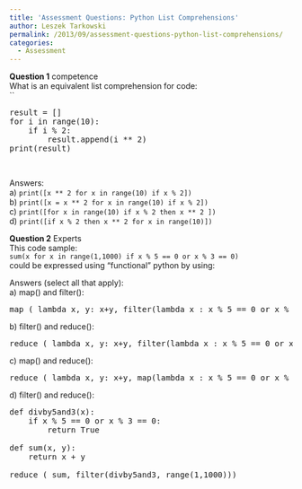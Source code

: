 ```yaml
---
title: 'Assessment Questions: Python List Comprehensions'
author: Leszek Tarkowski
permalink: /2013/09/assessment-questions-python-list-comprehensions/
categories:
  - Assessment
---
```

**Question 1** competence  
What is an equivalent list comprehension for code:  
``

<pre>result = []
for i in range(10):
    if i % 2:
        result.append(i ** 2)
print(result)</pre>

&nbsp;

Answers:  
a) `print([x ** 2 for x in range(10) if x % 2])`  
b) `print([x = x ** 2 for x in range(10) if x % 2])`  
c) `print([for x in range(10) if x % 2 then x ** 2 ])`  
d) `print([if x % 2 then x ** 2 for x in range(10)])`

**Question 2** Experts  
This code sample:  
`sum(x for x in range(1,1000) if x % 5 == 0 or x % 3 == 0)`  
could be expressed using &#8220;functional&#8221; python by using:

Answers (select all that apply):  
a) map() and filter():

<pre>map ( lambda x, y: x+y, filter(lambda x : x % 5 == 0 or x % 3 == 0, range(1,1000)) )
</pre>

b) filter() and reduce():

<pre>reduce ( lambda x, y: x+y, filter(lambda x : x % 5 == 0 or x % 3 == 0, range(1,1000)) )
</pre>

c) map() and reduce():

<pre>reduce ( lambda x, y: x+y, map(lambda x : x % 5 == 0 or x % 3 == 0, range(1,1000)) )
</pre>

d) filter() and reduce():

<pre>def divby5and3(x):
    if x % 5 == 0 or x % 3 == 0:
        return True

def sum(x, y):
    return x + y

reduce ( sum, filter(divby5and3, range(1,1000)))</pre>
